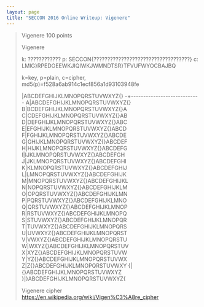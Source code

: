 ```yaml
---
layout: page
title: "SECCON 2016 Online Writeup: Vigenere"
---
```


> Vigenere
> 100 points
> 
> Vigenere
> 
> k: ????????????
> p: SECCON{???????????????????????????????????}
> c: LMIG}RPEDOEEWKJIQIWKJWMNDTSR}TFVUFWYOCBAJBQ
> 
> k=key, p=plain, c=cipher, md5(p)=f528a6ab914c1ecf856a1d93103948fe
> 
>  |ABCDEFGHIJKLMNOPQRSTUVWXYZ{}
> -+----------------------------
> A|ABCDEFGHIJKLMNOPQRSTUVWXYZ{}
> B|BCDEFGHIJKLMNOPQRSTUVWXYZ{}A
> C|CDEFGHIJKLMNOPQRSTUVWXYZ{}AB
> D|DEFGHIJKLMNOPQRSTUVWXYZ{}ABC
> E|EFGHIJKLMNOPQRSTUVWXYZ{}ABCD
> F|FGHIJKLMNOPQRSTUVWXYZ{}ABCDE
> G|GHIJKLMNOPQRSTUVWXYZ{}ABCDEF
> H|HIJKLMNOPQRSTUVWXYZ{}ABCDEFG
> I|IJKLMNOPQRSTUVWXYZ{}ABCDEFGH
> J|JKLMNOPQRSTUVWXYZ{}ABCDEFGHI
> K|KLMNOPQRSTUVWXYZ{}ABCDEFGHIJ
> L|LMNOPQRSTUVWXYZ{}ABCDEFGHIJK
> M|MNOPQRSTUVWXYZ{}ABCDEFGHIJKL
> N|NOPQRSTUVWXYZ{}ABCDEFGHIJKLM
> O|OPQRSTUVWXYZ{}ABCDEFGHIJKLMN
> P|PQRSTUVWXYZ{}ABCDEFGHIJKLMNO
> Q|QRSTUVWXYZ{}ABCDEFGHIJKLMNOP
> R|RSTUVWXYZ{}ABCDEFGHIJKLMNOPQ
> S|STUVWXYZ{}ABCDEFGHIJKLMNOPQR
> T|TUVWXYZ{}ABCDEFGHIJKLMNOPQRS
> U|UVWXYZ{}ABCDEFGHIJKLMNOPQRST
> V|VWXYZ{}ABCDEFGHIJKLMNOPQRSTU
> W|WXYZ{}ABCDEFGHIJKLMNOPQRSTUV
> X|XYZ{}ABCDEFGHIJKLMNOPQRSTUVW
> Y|YZ{}ABCDEFGHIJKLMNOPQRSTUVWX
> Z|Z{}ABCDEFGHIJKLMNOPQRSTUVWXY
> {|{}ABCDEFGHIJKLMNOPQRSTUVWXYZ
> }|}ABCDEFGHIJKLMNOPQRSTUVWXYZ{
> 
> Vigenere cipher
> https://en.wikipedia.org/wiki/Vigen%C3%A8re_cipher 

